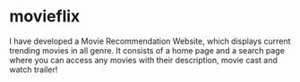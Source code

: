 # movieflix
I have developed a Movie Recommendation Website, which displays current trending movies in all genre. It consists of a home page and a search page where you can access any movies with their description, movie cast and watch trailer!
